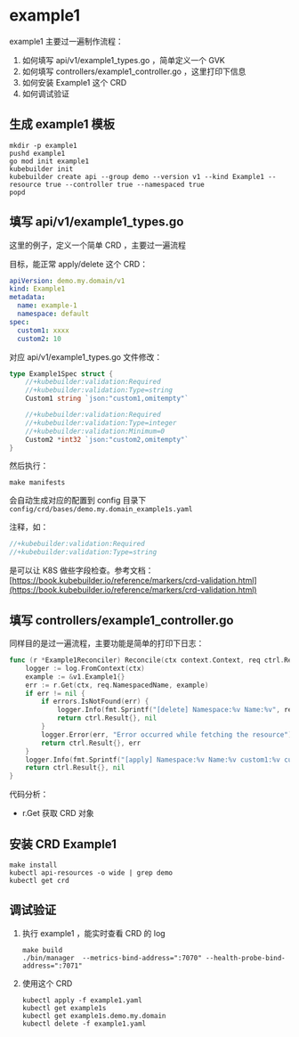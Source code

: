 # example1

example1 主要过一遍制作流程：
1. 如何填写 api/v1/example1_types.go ，简单定义一个 GVK
2. 如何填写 controllers/example1_controller.go ，这里打印下信息
3. 如何安装 Example1 这个 CRD
4. 如何调试验证


## 生成 example1 模板

```shell
mkdir -p example1
pushd example1
go mod init example1
kubebuilder init
kubebuilder create api --group demo --version v1 --kind Example1 --resource true --controller true --namespaced true
popd
```

## 填写 api/v1/example1_types.go

这里的例子，定义一个简单 CRD ，主要过一遍流程

目标，能正常 apply/delete 这个 CRD：

```yaml
apiVersion: demo.my.domain/v1
kind: Example1
metadata:
  name: example-1
  namespace: default
spec:
  custom1: xxxx
  custom2: 10
```


对应 api/v1/example1_types.go 文件修改：

```go
type Example1Spec struct {
	//+kubebuilder:validation:Required
	//+kubebuilder:validation:Type=string
	Custom1 string `json:"custom1,omitempty"`

	//+kubebuilder:validation:Required
	//+kubebuilder:validation:Type=integer
	//+kubebuilder:validation:Minimum=0
	Custom2 *int32 `json:"custom2,omitempty"`
}
```

然后执行： 
```shell
make manifests
```

会自动生成对应的配置到 config 目录下 `config/crd/bases/demo.my.domain_example1s.yaml`

注释，如：
```go
//+kubebuilder:validation:Required
//+kubebuilder:validation:Type=string
```
是可以让 K8S 做些字段检查。参考文档： [https://book.kubebuilder.io/reference/markers/crd-validation.html](https://book.kubebuilder.io/reference/markers/crd-validation.html)


## 填写 controllers/example1_controller.go


同样目的是过一遍流程，主要功能是简单的打印下日志：

```go
func (r *Example1Reconciler) Reconcile(ctx context.Context, req ctrl.Request) (ctrl.Result, error) {
	logger := log.FromContext(ctx)
	example := &v1.Example1{}
	err := r.Get(ctx, req.NamespacedName, example)
	if err != nil {
		if errors.IsNotFound(err) {
			logger.Info(fmt.Sprintf("[delete] Namespace:%v Name:%v", req.Namespace, req.Name))
			return ctrl.Result{}, nil
		}
		logger.Error(err, "Error occurred while fetching the resource")
		return ctrl.Result{}, err
	}
	logger.Info(fmt.Sprintf("[apply] Namespace:%v Name:%v custom1:%v custom2:%v", example.Namespace, example.Name, example.Spec.Custom1, example.Spec.Custom2))
	return ctrl.Result{}, nil
}
```

代码分析：
- r.Get 获取 CRD 对象


## 安装 CRD Example1

```
make install
kubectl api-resources -o wide | grep demo
kubectl get crd
```


## 调试验证

1. 执行 example1 ，能实时查看 CRD 的 log
    ```shell
	make build
    ./bin/manager  --metrics-bind-address=":7070" --health-probe-bind-address=":7071"
    ```

2. 使用这个 CRD
    ```shell
    kubectl apply -f example1.yaml
    kubectl get example1s
    kubectl get example1s.demo.my.domain
    kubectl delete -f example1.yaml
    ```